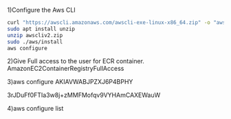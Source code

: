 ﻿1)Configure the Aws CLI

```bash
curl "https://awscli.amazonaws.com/awscli-exe-linux-x86_64.zip" -o "awscliv2.zip"
sudo apt install unzip
unzip awscliv2.zip
sudo ./aws/install
aws configure
```

2)Give Full access to the user for ECR container.
AmazonEC2ContainerRegistryFullAccess

3)aws configure
AKIAVWABJPZXJ6P4BPHY

3rJDuFf0FTIa3w8j+zMMFMofqv9VYHAmCAXEWauW

4)aws configure list


